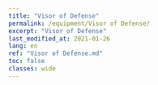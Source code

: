 ```yaml
---
title: "Visor of Defense"
permalink: /equipment/Visor of Defense/
excerpt: "Visor of Defense"
last_modified_at: 2021-01-26
lang: en
ref: "Visor of Defense.md"
toc: false
classes: wide
---
```


